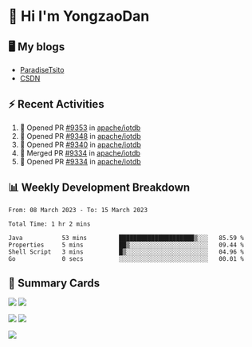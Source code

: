 # 👋 Hi I'm YongzaoDan

## 🖥 My blogs
  + [ParadiseTsito](https://www.paradisetsito.love/)
  + [CSDN](https://blog.csdn.net/CRZbulabula?type=blog)

## ⚡ Recent Activities
<!--START_SECTION:activity-->
1. 💪 Opened PR [#9353](https://github.com/apache/iotdb/pull/9353) in [apache/iotdb](https://github.com/apache/iotdb)
2. 💪 Opened PR [#9348](https://github.com/apache/iotdb/pull/9348) in [apache/iotdb](https://github.com/apache/iotdb)
3. 💪 Opened PR [#9340](https://github.com/apache/iotdb/pull/9340) in [apache/iotdb](https://github.com/apache/iotdb)
4. 🎉 Merged PR [#9334](https://github.com/apache/iotdb/pull/9334) in [apache/iotdb](https://github.com/apache/iotdb)
5. 💪 Opened PR [#9334](https://github.com/apache/iotdb/pull/9334) in [apache/iotdb](https://github.com/apache/iotdb)
<!--END_SECTION:activity-->

## 📊 Weekly Development Breakdown
<!--START_SECTION:waka-->

```text
From: 08 March 2023 - To: 15 March 2023

Total Time: 1 hr 2 mins

Java           53 mins         █████████████████████▒░░░   85.59 %
Properties     5 mins          ██▒░░░░░░░░░░░░░░░░░░░░░░   09.44 %
Shell Script   3 mins          █▒░░░░░░░░░░░░░░░░░░░░░░░   04.96 %
Go             0 secs          ░░░░░░░░░░░░░░░░░░░░░░░░░   00.01 %
```

<!--END_SECTION:waka-->

## 🎑 Summary Cards
![](http://github-profile-summary-cards.vercel.app/api/cards/stats?username=crzbulabula&theme=github)
![](http://github-profile-summary-cards.vercel.app/api/cards/productive-time?username=crzbulabula&theme=github&utcOffset=+8)

![](http://github-profile-summary-cards.vercel.app/api/cards/repos-per-language?username=crzbulabula&theme=github)
![](http://github-profile-summary-cards.vercel.app/api/cards/most-commit-language?username=crzbulabula&theme=github)

![](https://github-profile-summary-cards.vercel.app/api/cards/profile-details?username=crzbulabula&theme=github)
